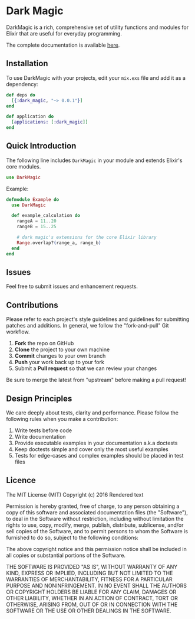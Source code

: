 # Dark Magic

DarkMagic is a rich, comprehensive set of utility functions and modules for
Elixir that are useful for everyday programming.

The complete documentation is available [here](TODO).

## Installation

To use DarkMagic with your projects, edit your `mix.exs` file and add it as a
dependency:

``` elixir
def deps do
  [{:dark_magic, "~> 0.0.1"}]
end

def application do
  [applications: [:dark_magic]]
end
```

## Quick Introduction

The following line includes `DarkMagic` in your module and extends Elixir's core
modules.

``` elixir
use DarkMagic
```

Example:

``` elixir
defmodule Example do
  use DarkMagic

  def example_calculation do
    rangeA = 11..20
    rangeB = 15..25

    # dark magic's extensions for the core Elixir library
    Range.overlap?(range_a, range_b)
  end
end
```

## Issues

Feel free to submit issues and enhancement requests.

## Contributions

Please refer to each project's style guidelines and guidelines for submitting
patches and additions. In general, we follow the "fork-and-pull" Git workflow.

1. **Fork** the repo on GitHub
2. **Clone** the project to your own machine
3. **Commit** changes to your own branch
4. **Push** your work back up to your fork
5. Submit a **Pull request** so that we can review your changes

Be sure to merge the latest from "upstream" before making a pull request!

## Design Principles

We care deeply about tests, clarity and performance. Please follow the following
rules when you make a contribution:

1. Write tests before code
2. Write documentation
3. Provide executable examples in your documentation a.k.a doctests
4. Keep doctests simple and cover only the most useful examples
5. Tests for edge-cases and complex examples should be placed in test files

## Licence

The MIT License (MIT)
Copyright (c) 2016 Rendered text

Permission is hereby granted, free of charge, to any person obtaining a copy of
this software and associated documentation files (the "Software"), to deal in
the Software without restriction, including without limitation the rights to
use, copy, modify, merge, publish, distribute, sublicense, and/or sell copies of
the Software, and to permit persons to whom the Software is furnished to do so,
subject to the following conditions:

The above copyright notice and this permission notice shall be included in all
copies or substantial portions of the Software.

THE SOFTWARE IS PROVIDED "AS IS", WITHOUT WARRANTY OF ANY KIND, EXPRESS OR
IMPLIED, INCLUDING BUT NOT LIMITED TO THE WARRANTIES OF MERCHANTABILITY, FITNESS
FOR A PARTICULAR PURPOSE AND NONINFRINGEMENT. IN NO EVENT SHALL THE AUTHORS OR
COPYRIGHT HOLDERS BE LIABLE FOR ANY CLAIM, DAMAGES OR OTHER LIABILITY, WHETHER
IN AN ACTION OF CONTRACT, TORT OR OTHERWISE, ARISING FROM, OUT OF OR IN
CONNECTION WITH THE SOFTWARE OR THE USE OR OTHER DEALINGS IN THE SOFTWARE.
